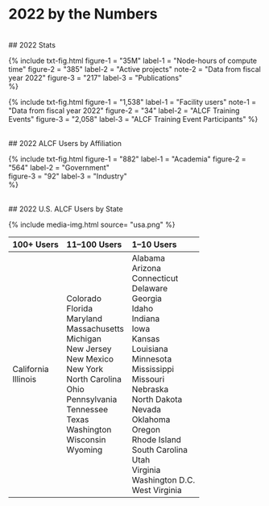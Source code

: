 # 2022 by the Numbers



<br>
## 2022 Stats

{%	include txt-fig.html 
  	figure-1 = "35M"
	label-1 = "Node-hours of compute time"
	figure-2 = "385"
	label-2 = "Active projects"
	note-2 = "Data from fiscal year 2022"
	figure-3 = "217"
	label-3 = "Publications"	
%}

{%	include txt-fig.html 
	figure-1 = "1,538"
	label-1 = "Facility users"
	note-1 = "Data from fiscal year 2022"
	figure-2 = "34"
	label-2 = "ALCF Training Events"
	figure-3 = "2,058"
	label-3 = "ALCF Training Event Participants"
%}


<br>
## 2022 ALCF Users by Affiliation

{%	include txt-fig.html 
	  	figure-1 = "882"
		label-1 = "Academia"
		figure-2 = "564"
		label-2 = "Government"	
		figure-3 = "92"
		label-3 = "Industry"	
%}


<br>
## 2022 U.S. ALCF Users by State

{% include media-img.html
   source= "usa.png"
%}

| 100+ Users | 11–100 Users | 1–10 Users |
|:--|:--|:--|
| California <br> Illinois | Colorado <br> Florida <br> Maryland <br> Massachusetts <br> Michigan <br> New Jersey <br> New Mexico <br> New York <br> North Carolina <br> Ohio <br> Pennsylvania <br> Tennessee <br> Texas <br> Washington <br> Wisconsin <br> Wyoming | Alabama <br> Arizona <br> Connecticut <br> Delaware <br> Georgia <br> Idaho <br> Indiana <br> Iowa <br> Kansas <br> Louisiana <br> Minnesota <br> Mississippi <br> Missouri <br> Nebraska <br> North Dakota <br> Nevada <br> Oklahoma <br> Oregon <br> Rhode Island <br> South Carolina <br> Utah <br> Virginia <br> Washington D.C. <br> West Virginia |











